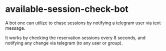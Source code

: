 # available-session-check-bot
A bot one can utilize to chase sessions by notifying a telegram user via text message.

It works by checking the reservation sessions every 8 seconds, and notifying any change via telegram (to any user or group).
